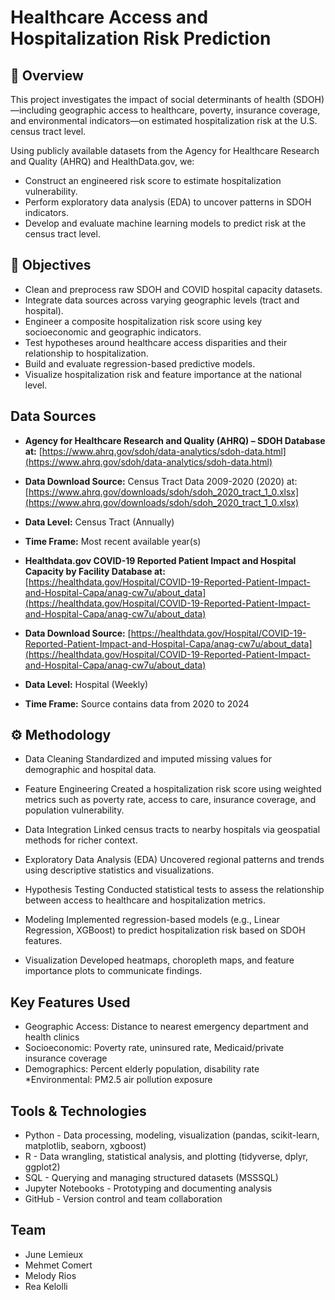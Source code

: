 # Healthcare Access and Hospitalization Risk Prediction

## 📌 Overview

This project investigates the impact of social determinants of health (SDOH)—including geographic access to healthcare, poverty, insurance coverage, and environmental indicators—on estimated hospitalization risk at the U.S. census tract level.

Using publicly available datasets from the Agency for Healthcare Research and Quality (AHRQ) and HealthData.gov, we:

* Construct an engineered risk score to estimate hospitalization vulnerability.
* Perform exploratory data analysis (EDA) to uncover patterns in SDOH indicators.
* Develop and evaluate machine learning models to predict risk at the census tract level.


## 🎯 Objectives

* Clean and preprocess raw SDOH and COVID hospital capacity datasets.
* Integrate data sources across varying geographic levels (tract and hospital).
* Engineer a composite hospitalization risk score using key socioeconomic and geographic indicators.
* Test hypotheses around healthcare access disparities and their relationship to hospitalization.
* Build and evaluate regression-based predictive models.
* Visualize hospitalization risk and feature importance at the national level.

## Data Sources

* **Agency for Healthcare Research and Quality (AHRQ) – SDOH Database at:** [https://www.ahrq.gov/sdoh/data-analytics/sdoh-data.html](https://www.ahrq.gov/sdoh/data-analytics/sdoh-data.html)
* **Data Download Source:** Census Tract Data 2009-2020 (2020) at: [https://www.ahrq.gov/downloads/sdoh/sdoh_2020_tract_1_0.xlsx](https://www.ahrq.gov/downloads/sdoh/sdoh_2020_tract_1_0.xlsx)
* **Data Level:** Census Tract (Annually)
* **Time Frame:** Most recent available year(s)

* **Healthdata.gov COVID-19 Reported Patient Impact and Hospital Capacity by Facility Database at:** [https://healthdata.gov/Hospital/COVID-19-Reported-Patient-Impact-and-Hospital-Capa/anag-cw7u/about_data](https://healthdata.gov/Hospital/COVID-19-Reported-Patient-Impact-and-Hospital-Capa/anag-cw7u/about_data)
*  **Data Download Source:** [https://healthdata.gov/Hospital/COVID-19-Reported-Patient-Impact-and-Hospital-Capa/anag-cw7u/about_data](https://healthdata.gov/Hospital/COVID-19-Reported-Patient-Impact-and-Hospital-Capa/anag-cw7u/about_data)
*  **Data Level:** Hospital (Weekly)
*  **Time Frame:** Source contains data from 2020 to 2024

## ⚙️ Methodology

* Data Cleaning
Standardized and imputed missing values for demographic and hospital data.

* Feature Engineering
Created a hospitalization risk score using weighted metrics such as poverty rate, access to care, insurance coverage, and population vulnerability.

* Data Integration
Linked census tracts to nearby hospitals via geospatial methods for richer context.

* Exploratory Data Analysis (EDA)
Uncovered regional patterns and trends using descriptive statistics and visualizations.

* Hypothesis Testing
Conducted statistical tests to assess the relationship between access to healthcare and hospitalization metrics.

* Modeling
Implemented regression-based models (e.g., Linear Regression, XGBoost) to predict hospitalization risk based on SDOH features.

* Visualization
Developed heatmaps, choropleth maps, and feature importance plots to communicate findings.

## Key Features Used

* Geographic Access: Distance to nearest emergency department and health clinics
* Socioeconomic: Poverty rate, uninsured rate, Medicaid/private insurance coverage
* Demographics: Percent elderly population, disability rate
*Environmental: PM2.5 air pollution exposure

## Tools & Technologies

* Python - Data processing, modeling, visualization (pandas, scikit-learn, matplotlib, seaborn, xgboost)
* R - Data wrangling, statistical analysis, and plotting (tidyverse, dplyr, ggplot2)
* SQL - Querying and managing structured datasets (MSSSQL)
* Jupyter Notebooks - Prototyping and documenting analysis
* GitHub - Version control and team collaboration

## Team
* June Lemieux
* Mehmet Comert
* Melody Rios
* Rea Kelolli
